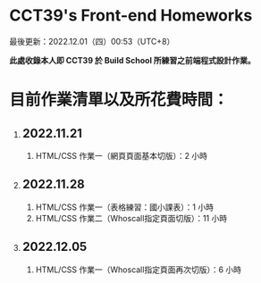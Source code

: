 # CCT39's Front-end Homeworks
  
<p>最後更新：2022.12.01（四）00:53（UTC+8）</p>  
<strong>此處收錄本人即 CCT39 於 Build School 所練習之前端程式設計作業。</strong>  
  
<h1>目前作業清單以及所花費時間：</h1>  
<ol>
  <li>
    <h2>2022.11.21</h2> 
    <ol>  
      <li>HTML/CSS 作業一（網頁頁面基本切版）：2 小時</li>
    </ol>
  </li>  

  <li>
    <h2>2022.11.28</h2>  
    <ol>  
      <li>HTML/CSS 作業一（表格練習：國小課表）：1 小時</li>
      <li>HTML/CSS 作業二（Whoscall指定頁面切版）：11 小時</li>
    </ol>
  </li>  

  <li>
    <h2>2022.12.05</h2>  
    <ol>  
      <li>HTML/CSS 作業一（Whoscall指定頁面再次切版）：6 小時</li>
    </ol>
  </li>  
</ol>
